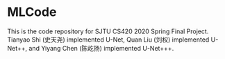 # MLCode
This is the code repository for SJTU CS420 2020 Spring Final Project. Tianyao Shi (史天尧) implemented U-Net, Quan Liu (刘权) implemented U-Net++, and Yiyang Chen (陈屹扬) implemented U-Net+++. 

